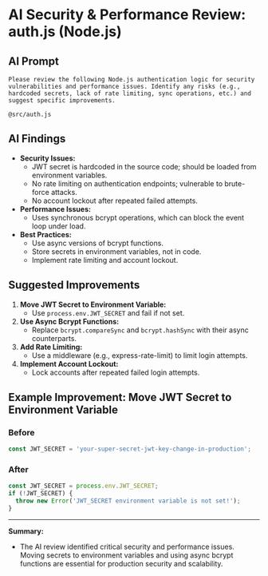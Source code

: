 # AI Security & Performance Review: auth.js (Node.js)

## AI Prompt
```
Please review the following Node.js authentication logic for security vulnerabilities and performance issues. Identify any risks (e.g., hardcoded secrets, lack of rate limiting, sync operations, etc.) and suggest specific improvements.

@src/auth.js
```

## AI Findings
- **Security Issues:**
  - JWT secret is hardcoded in the source code; should be loaded from environment variables.
  - No rate limiting on authentication endpoints; vulnerable to brute-force attacks.
  - No account lockout after repeated failed attempts.
- **Performance Issues:**
  - Uses synchronous bcrypt operations, which can block the event loop under load.
- **Best Practices:**
  - Use async versions of bcrypt functions.
  - Store secrets in environment variables, not in code.
  - Implement rate limiting and account lockout.

## Suggested Improvements
1. **Move JWT Secret to Environment Variable:**
   - Use `process.env.JWT_SECRET` and fail if not set.
2. **Use Async Bcrypt Functions:**
   - Replace `bcrypt.compareSync` and `bcrypt.hashSync` with their async counterparts.
3. **Add Rate Limiting:**
   - Use a middleware (e.g., express-rate-limit) to limit login attempts.
4. **Implement Account Lockout:**
   - Lock accounts after repeated failed login attempts.

## Example Improvement: Move JWT Secret to Environment Variable

### Before
```js
const JWT_SECRET = 'your-super-secret-jwt-key-change-in-production';
```

### After
```js
const JWT_SECRET = process.env.JWT_SECRET;
if (!JWT_SECRET) {
  throw new Error('JWT_SECRET environment variable is not set!');
}
```

---

**Summary:**
- The AI review identified critical security and performance issues. Moving secrets to environment variables and using async bcrypt functions are essential for production security and scalability. 